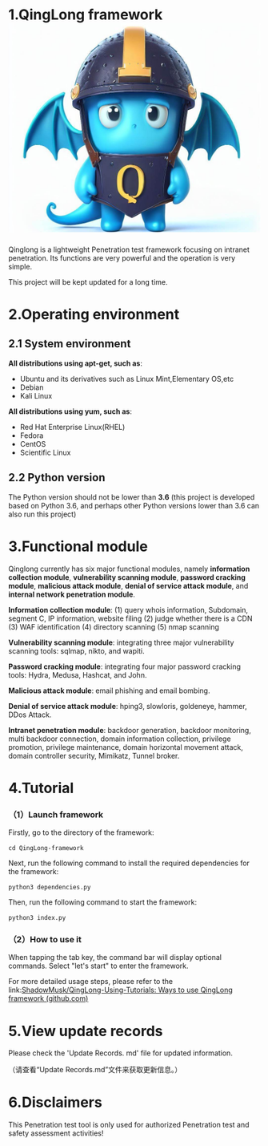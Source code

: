 # 1.QingLong framework ![logo](readme.assets/logo.jpg)

Qinglong is a lightweight Penetration test framework focusing on intranet penetration. Its functions are very powerful and the operation is very simple.

This project will be kept updated for a long time.

# 2.Operating environment

## 2.1 System environment

**All distributions using apt-get, such as**:

- Ubuntu and its derivatives such as Linux Mint,Elementary OS,etc
- Debian
- Kali Linux

**All distributions using yum, such as**:

- Red Hat Enterprise Linux(RHEL)
- Fedora
- CentOS
- Scientific Linux

## 2.2 Python version

The Python version should not be lower than **3.6** (this project is developed based on Python 3.6, and perhaps other Python versions lower than 3.6 can also run this project)

# 3.Functional module          

Qinglong currently has six major functional modules, namely **information collection module**, **vulnerability scanning module**, **password cracking module**, **malicious attack module**, **denial of service attack module**, and **internal network penetration module**.

**Information collection module**: (1) query whois information, Subdomain, segment C, IP information, website filing (2) judge whether there is a CDN (3) WAF identification (4) directory scanning (5) nmap scanning

**Vulnerability scanning module**: integrating three major vulnerability scanning tools: sqlmap, nikto, and wapiti.

**Password cracking module**: integrating four major password cracking tools: Hydra, Medusa, Hashcat, and John.

**Malicious attack module**: email phishing and email bombing.

**Denial of service attack module**: hping3, slowloris, goldeneye, hammer, DDos Attack.

**Intranet penetration module**: backdoor generation, backdoor monitoring, multi backdoor connection, domain information collection, privilege promotion, privilege maintenance, domain horizontal movement attack, domain controller security, Mimikatz, Tunnel broker.

# 4.Tutorial

### （1）Launch framework

Firstly, go to the directory of the framework:

```shell
cd QingLong-framework
```

Next, run the following command to install the required dependencies for the framework:                         

```shell
python3 dependencies.py
```

Then, run the following command to start the framework:

```shell
python3 index.py
```

### （2）How to use it

When tapping the tab key, the command bar will display optional commands. Select "let's start" to enter the framework.

For more detailed usage steps, please refer to the link:[ShadowMusk/QingLong-Using-Tutorials: Ways to use QingLong framework (github.com)](https://github.com/ShadowMusk/QingLong-Using-Tutorials)

# 5.View update records

Please check the 'Update Records. md' file for updated information.

（请查看“Update Records.md”文件来获取更新信息。）

# 6.Disclaimers

This Penetration test tool is only used for authorized Penetration test and safety assessment activities!
